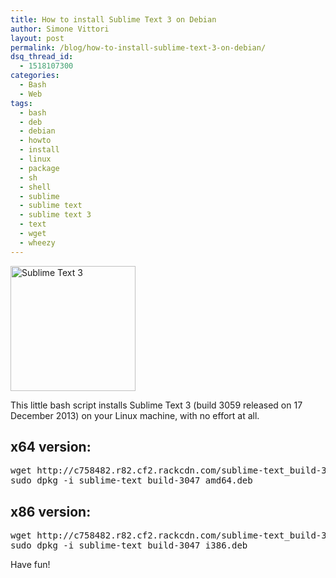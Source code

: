 ```yaml
---
title: How to install Sublime Text 3 on Debian
author: Simone Vittori
layout: post
permalink: /blog/how-to-install-sublime-text-3-on-debian/
dsq_thread_id:
  - 1518107300
categories:
  - Bash
  - Web
tags:
  - bash
  - deb
  - debian
  - howto
  - install
  - linux
  - package
  - sh
  - shell
  - sublime
  - sublime text
  - sublime text 3
  - text
  - wget
  - wheezy
---
```

<div id="jbID-921" class="jbPost">
  <img src="http://simonewebdesign.it/blog/wp-content/uploads/2013/07/Sublime_Text_Logo.png" alt="Sublime Text 3" width="200" height="200" class="alignleft size-full wp-image-922" /> <p>
    This little bash script installs Sublime Text 3 (build 3059 released on 17 December 2013) on your Linux machine, with no effort at all.
  </p>
  
  <h2>
    x64 version:
  </h2>
  
  <pre>wget http://c758482.r82.cf2.rackcdn.com/sublime-text_build-3047_amd64.deb
sudo dpkg -i sublime-text_build-3047_amd64.deb</pre>
  
  <h2>
    x86 version:
  </h2>
  
  <pre>wget http://c758482.r82.cf2.rackcdn.com/sublime-text_build-3047_i386.deb
sudo dpkg -i sublime-text_build-3047_i386.deb</pre>
  
  <p>
    Have fun!
  </p>
</div>